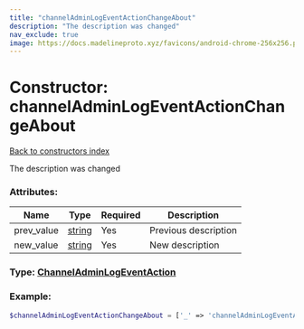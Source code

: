 ```yaml
---
title: "channelAdminLogEventActionChangeAbout"
description: "The description was changed"
nav_exclude: true
image: https://docs.madelineproto.xyz/favicons/android-chrome-256x256.png
---
```

# Constructor: channelAdminLogEventActionChangeAbout  
[Back to constructors index](index.md)



The description was changed

### Attributes:

| Name     |    Type       | Required | Description |
|----------|---------------|----------|-------------|
|prev\_value|[string](../types/string.md) | Yes|Previous description|
|new\_value|[string](../types/string.md) | Yes|New description|



### Type: [ChannelAdminLogEventAction](../types/ChannelAdminLogEventAction.md)


### Example:

```php
$channelAdminLogEventActionChangeAbout = ['_' => 'channelAdminLogEventActionChangeAbout', 'prev_value' => 'string', 'new_value' => 'string'];
```  
